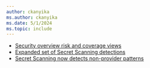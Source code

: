 ```yaml
---
author: ckanyika
ms.author: ckanyika
ms.date: 5/1/2024
ms.topic: include
---
```


- [Security overview risk and coverage views](#security-overview-risk-and-coverage-views)
- [Expanded set of Secret Scanning detections](#expanded-set-of-secret-scanning-detections)
- [Secret Scanning now detects non-provider patterns](#secret-scanning-now-detects-non-provider-patterns)
